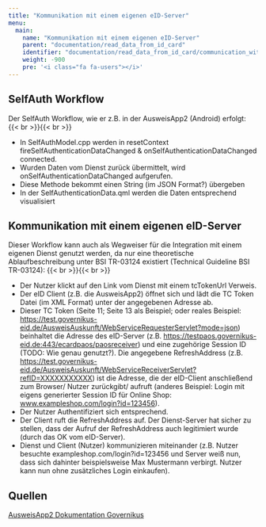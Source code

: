```yaml
---
title: "Kommunikation mit einem eigenen eID-Server"
menu:
  main:
    name: "Kommunikation mit einem eigenen eID-Server"
    parent: "documentation/read_data_from_id_card"
    identifier: "documentation/read_data_from_id_card/communication_with_own_eid_service"
    weight: -900
    pre: '<i class="fa fa-users"></i>'
---
```


## SelfAuth Workflow

Der SelfAuth Workflow, wie er z.B. in der AusweisApp2 (Android) erfolgt:
{{< br >}}{{< br >}}

- In SelfAuthModel.cpp werden in resetContext fireSelfAuthenticationDataChanged & onSelfAuthenticationDataChanged connected.
- Wurden Daten vom Dienst zurück übermittelt, wird onSelfAuthenticationDataChanged aufgerufen.
- Diese Methode bekommt einen String (im JSON Format?) übergeben
- In der SelfAuthenticationData.qml werden die Daten entsprechend visualisiert

## Kommunikation mit einem eigenen eID-Server
Dieser Workflow kann auch als Wegweiser für die Integration mit einem eigenen Dienst genutzt werden, da nur eine theoretische Ablaufbeschreibung unter BSI TR-03124 existiert (Technical Guideline BSI TR-03124):
{{< br >}}{{< br >}}
- Der Nutzer klickt auf den Link vom Dienst mit einem tcTokenUrl Verweis.
- Der eID Client (z.B. die AusweisApp2) öffnet sich und lädt die TC Token Datei (im XML Format) unter der angegebenen Adresse ab.
- Dieser TC Token (Seite 11; Seite 13 als Beispiel; oder reales Beispiel: https://test.governikus-eid.de/AusweisAuskunft/WebServiceRequesterServlet?mode=json) beinhaltet die Adresse des eID-Server (z.B. https://testpaos.governikus-eid.de:443/ecardpaos/paosreceiver) und eine zugehörige Session ID (TODO: Wie genau genutzt?). Die angegebene RefreshAddress (z.B. https://test.governikus-eid.de/AusweisAuskunft/WebServiceReceiverServlet?refID=XXXXXXXXXXX) ist die Adresse, die der eID-Client anschließend zum Browser/ Nutzer zurückgibt/ aufruft (anderes Beispiel: Login mit eigens generierter Session ID für Online Shop: www.exampleshop.com/login?id=123456).
- Der Nutzer Authentifiziert sich entsprechend.
- Der Client ruft die RefreshAddress auf. Der Dienst-Server hat sicher zu stellen, dass der Aufruf der RefreshAddress auch legitimiert wurde (durch das OK vom eID-Server).
- Dienst und Client (Nutzer) kommunizieren miteinander (z.B. Nutzer besuchte exampleshop.com/login?id=123456 und Server weiß nun, dass sich dahinter beispielsweise Max Mustermann verbirgt. Nutzer kann nun ohne zusätzliches Login einkaufen).

## Quellen

[AusweisApp2 Dokumentation Governikus](https://www.ausweisapp.bund.de/sdk/index.html)


